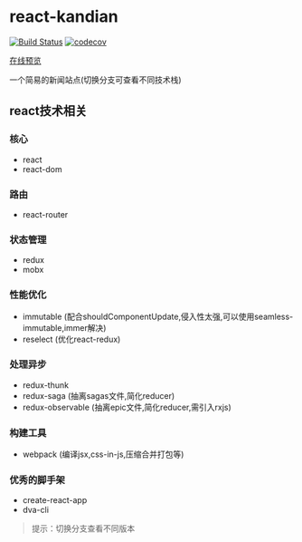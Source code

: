 # react-kandian

[![Build Status](https://travis-ci.org/yhlben/react-kandian.svg?branch=master)](https://travis-ci.org/yhlben/react-kandian)
[![codecov](https://codecov.io/gh/yhlben/react-kandian/branch/master/graph/badge.svg)](https://codecov.io/gh/yhlben/react-kandian)

[在线预览](http://yinhengli.com)  

一个简易的新闻站点(切换分支可查看不同技术栈)

## react技术相关

### 核心

* react
* react-dom

### 路由

* react-router

### 状态管理

* redux
* mobx

### 性能优化

* immutable (配合shouldComponentUpdate,侵入性太强,可以使用seamless-immutable,immer解决)
* reselect  (优化react-redux)

### 处理异步

* redux-thunk
* redux-saga        (抽离sagas文件,简化reducer)
* redux-observable  (抽离epic文件,简化reducer,需引入rxjs)

### 构建工具

* webpack  (编译jsx,css-in-js,压缩合并打包等)


### 优秀的脚手架

* create-react-app
* dva-cli


  
> 提示：切换分支查看不同版本

